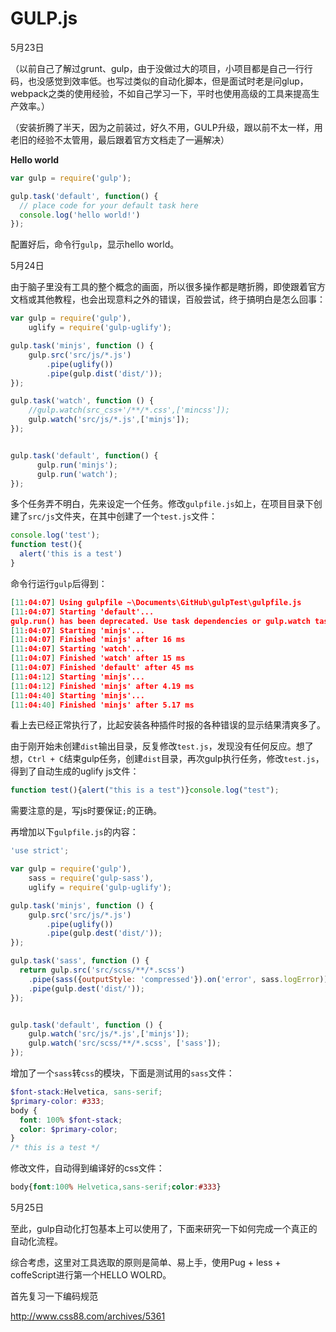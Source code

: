 # GULP.js

5月23日

（以前自己了解过grunt、gulp，由于没做过大的项目，小项目都是自己一行行码，也没感觉到效率低。也写过类似的自动化脚本，但是面试时老是问glup，webpack之类的使用经验，不如自己学习一下，平时也使用高级的工具来提高生产效率。）

（安装折腾了半天，因为之前装过，好久不用，GULP升级，跟以前不太一样，用老旧的经验不太管用，最后跟着官方文档走了一遍解决）

**Hello world**

```javascript
var gulp = require('gulp');

gulp.task('default', function() {
  // place code for your default task here
  console.log('hello world!')
});
```

配置好后，命令行`gulp`，显示hello world。



5月24日

由于脑子里没有工具的整个概念的画面，所以很多操作都是瞎折腾，即使跟着官方文档或其他教程，也会出现意料之外的错误，百般尝试，终于搞明白是怎么回事：

```javascript
var gulp = require('gulp'),
    uglify = require('gulp-uglify');

gulp.task('minjs', function () {
    gulp.src('src/js/*.js')
        .pipe(uglify())
        .pipe(gulp.dist('dist/'));
});

gulp.task('watch', function () {
    //gulp.watch(src_css+'/**/*.css',['mincss']);
    gulp.watch('src/js/*.js',['minjs']);
});


gulp.task('default', function() {
      gulp.run('minjs');
      gulp.run('watch');
});
```

多个任务弄不明白，先来设定一个任务。修改`gulpfile.js`如上，在项目目录下创建了`src/js`文件夹，在其中创建了一个`test.js`文件：

```javascript
console.log('test');
function test(){
  alert('this is a test')
}
```



命令行运行`gulp`后得到：

```json
[11:04:07] Using gulpfile ~\Documents\GitHub\gulpTest\gulpfile.js
[11:04:07] Starting 'default'...
gulp.run() has been deprecated. Use task dependencies or gulp.watch task triggering instead.
[11:04:07] Starting 'minjs'...
[11:04:07] Finished 'minjs' after 16 ms
[11:04:07] Starting 'watch'...
[11:04:07] Finished 'watch' after 15 ms
[11:04:07] Finished 'default' after 45 ms
[11:04:12] Starting 'minjs'...
[11:04:12] Finished 'minjs' after 4.19 ms
[11:04:40] Starting 'minjs'...
[11:04:40] Finished 'minjs' after 5.17 ms
```

看上去已经正常执行了，比起安装各种插件时报的各种错误的显示结果清爽多了。

由于刚开始未创建`dist`输出目录，反复修改`test.js`，发现没有任何反应。想了想，`Ctrl + C`结束gulp任务，创建`dist`目录，再次gulp执行任务，修改`test.js`，得到了自动生成的uglify js文件：

```javascript
function test(){alert("this is a test")}console.log("test");
```

需要注意的是，写js时要保证`;`的正确。



再增加以下`gulpfile.js`的内容：

```javascript
'use strict';

var gulp = require('gulp'),
    sass = require('gulp-sass'),
    uglify = require('gulp-uglify');

gulp.task('minjs', function () {
    gulp.src('src/js/*.js')
        .pipe(uglify())
        .pipe(gulp.dest('dist/'));
});

gulp.task('sass', function () {
  return gulp.src('src/scss/**/*.scss')
    .pipe(sass({outputStyle: 'compressed'}).on('error', sass.logError))
    .pipe(gulp.dest('dist/'));
});


gulp.task('default', function () {
    gulp.watch('src/js/*.js',['minjs']);
    gulp.watch('src/scss/**/*.scss', ['sass']);
});
```

增加了一个`sass`转`css`的模块，下面是测试用的`sass`文件：

```scss
$font-stack:Helvetica, sans-serif;
$primary-color: #333;
body {
  font: 100% $font-stack;
  color: $primary-color;
}
/* this is a test */
```

修改文件，自动得到编译好的css文件：

```css
body{font:100% Helvetica,sans-serif;color:#333}
```



5月25日

至此，gulp自动化打包基本上可以使用了，下面来研究一下如何完成一个真正的自动化流程。

综合考虑，这里对工具选取的原则是简单、易上手，使用Pug + less + coffeScript进行第一个HELLO WOLRD。



首先复习一下编码规范

http://www.css88.com/archives/5361



